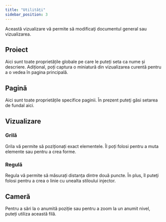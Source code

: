 ```yaml
---
title: "Utilități"
sidebar_position: 3
---
```


Această vizualizare vă permite să modificaţi documentul general sau vizualizarea.

## Proiect

Aici sunt toate proprietățile globale pe care le puteți seta ca nume și descriere. Adițional, poți captura o miniatură din vizualizarea curentă pentru a o vedea în pagina principală.

## Pagină

Aici sunt toate proprietățile specifice paginii. În prezent puteţi găsi setarea de fundal aici.

## Vizualizare

### Grilă

Grila vă permite să poziționați exact elementele. Îl poți folosi pentru a muta elemente sau pentru a crea forme.

### Regulă

Regula vă permite să măsurați distanța dintre două puncte. În plus, îl puteţi folosi pentru a crea o linie cu unealta stiloului injector.

## Cameră

Pentru a sări la o anumită poziție sau pentru a zoom la un anumit nivel, puteți utiliza această filă.
